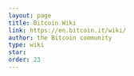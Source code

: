```yaml
---
layout: page
title: Bitcoin Wiki
link: https://en.bitcoin.it/wiki/
author: the Bitcoin community
type: wiki
star: 
order: 23
---
```

